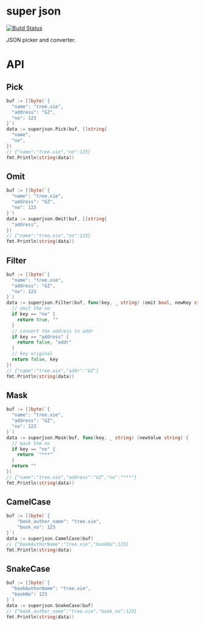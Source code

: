 # super json

[![Build Status](https://github.com/vicanso/superjson/workflows/Test/badge.svg)](https://github.com/vicanso/superjson/actions)


JSON picker and converter.

# API

## Pick

```go
buf := []byte(`{
  "name": "tree.xie",
  "address": "GZ",
  "no": 123
}`)
data := superjson.Pick(buf, []string{
  "name",
  "no",
})
// {"name":"tree.xie","no":123}
fmt.Println(string(data))
```

## Omit

```go
buf := []byte(`{
  "name": "tree.xie",
  "address": "GZ",
  "no": 123
}`)
data := superjson.Omit(buf, []string{
  "address",
})
// {"name":"tree.xie","no":123}
fmt.Println(string(data))
```

## Filter

```go
buf := []byte(`{
  "name": "tree.xie",
  "address": "GZ",
  "no": 123
}`)
data := superjson.Filter(buf, func(key, _ string) (omit bool, newKey string) {
  // omit the no
  if key == "no" {
    return true, ""
  }
  // convert the address to addr
  if key == "address" {
    return false, "addr"
  }
  // key original
  return false, key
})
// {"name":"tree.xie","addr":"GZ"}
fmt.Println(string(data))
```

## Mask

```go
buf := []byte(`{
  "name": "tree.xie",
  "address": "GZ",
  "no": 123
}`)
data := superjson.Mask(buf, func(key, _ string) (newValue string) {
  // mask the no
  if key == "no" {
    return `"***"`
  }
  return ""
})
// {"name":"tree.xie","address":"GZ","no":"***"}
fmt.Println(string(data))
```


## CamelCase

```go
buf := []byte(`{
	"book_author_name": "tree.xie",
	"book_no": 123
}`)
data := superjson.CamelCase(buf)
// {"bookAuthorName":"tree.xie","bookNo":123}
fmt.Println(string(data)
```

## SnakeCase

```go
buf := []byte(`{
  "bookAuthorName": "tree.xie",
  "bookNo": 123
}`)
data := superjson.SnakeCase(buf)
// {"book_author_name":"tree.xie","book_no":123}
fmt.Println(string(data))
```
